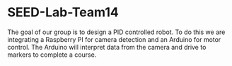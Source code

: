 # SEED-Lab-Team14
The goal of our group is to design a PID controlled robot. To do this we are integrating a Raspberry PI for camera detection and an Arduino for motor control. The Arduino will interpret data from the camera and drive to markers to complete a course. 
